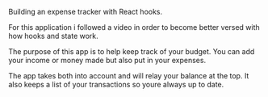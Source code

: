 Building an expense tracker with React hooks.

For this application i followed a video in order to become better versed with how hooks and state work.

The purpose of this app is to help keep track of your budget. You can add your income or money made but also put in your expenses.

The app takes both into account and will relay your balance at the top. It also keeps a list of your transactions so youre always up to date.
